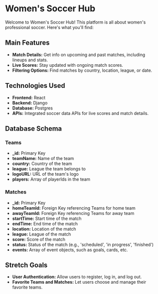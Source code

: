 # Women's Soccer Hub

Welcome to Women's Soccer Hub! This platform is all about women's professional soccer. Here's what you'll find:


## Main Features

- **Match Details:** Get info on upcoming and past matches, including lineups and stats.
- **Live Scores:** Stay updated with ongoing match scores.
- **Filtering Options:** Find matches by country, location, league, or date.

## Technologies Used

- **Frontend:** React
- **Backend:** Django
- **Database:** Postgres
- **APIs:** Integrated soccer data APIs for live scores and match details.

## Database Schema

### Teams

- **_id:** Primary Key
- **teamName:** Name of the team
- **country:** Country of the team
- **league:** League the team belongs to
- **logoURL:** URL of the team's logo
- **players:** Array of playerIds in the team

### Matches

- **_id:** Primary Key
- **homeTeamId:** Foreign Key referencing Teams for home team
- **awayTeamId:** Foreign Key referencing Teams for away team
- **startTime:** Start time of the match
- **endTime:** End time of the match
- **location:** Location of the match
- **league:** League of the match
- **score:** Score of the match
- **status:** Status of the match (e.g., 'scheduled', 'in progress', 'finished')
- **events:** Array of event objects, such as goals, cards, etc.

## Stretch Goals

- **User Authentication:** Allow users to register, log in, and log out.
- **Favorite Teams and Matches:** Let users choose and manage their favorite teams.
